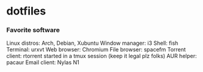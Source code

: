 # dotfiles

### Favorite software
Linux distros: Arch, Debian, Xubuntu
Window manager: i3
Shell: fish
Terminal: urxvt
Web browser: Chromium
File browser: spacefm
Torrent client: rtorrent started in a tmux session (keep it legal plz folks)
AUR helper: pacaur
Email client: Nylas N1
